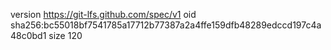 version https://git-lfs.github.com/spec/v1
oid sha256:bc55018bf7541785a17712b77387a2a4ffe159dfb48289edccd197c4a48c0bd1
size 120
